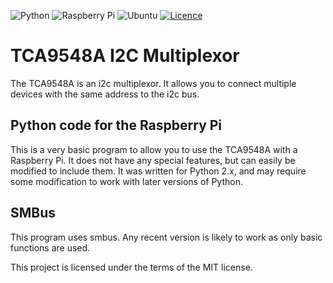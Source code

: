 ![Python](https://img.shields.io/badge/python-3670A0?style=for-the-badge&logo=python&logoColor=ffdd54)
![Raspberry Pi](https://img.shields.io/badge/-RaspberryPi-C51A4A?style=for-the-badge&logo=Raspberry-Pi)
![Ubuntu](https://img.shields.io/badge/Ubuntu-E95420?style=for-the-badge&logo=ubuntu&logoColor=white)
[![Licence](https://img.shields.io/github/license/Ileriayo/markdown-badges?style=for-the-badge)](./LICENSE)
# TCA9548A I2C Multiplexor

The TCA9548A is an i2c multiplexor.  It allows you to connect multiple devices with the same address to the i2c bus.

## Python code for the Raspberry Pi
This is a very basic program to allow you to use the TCA9548A with a Raspberry Pi. It does not have any special features, but can easily be modified to include them.  It was written for Python 2.x, and may require some modification to work with later versions of Python.

## SMBus
This program uses smbus.  Any recent version is likely to work as only basic functions are used.

This project is licensed under the terms of the MIT license.
